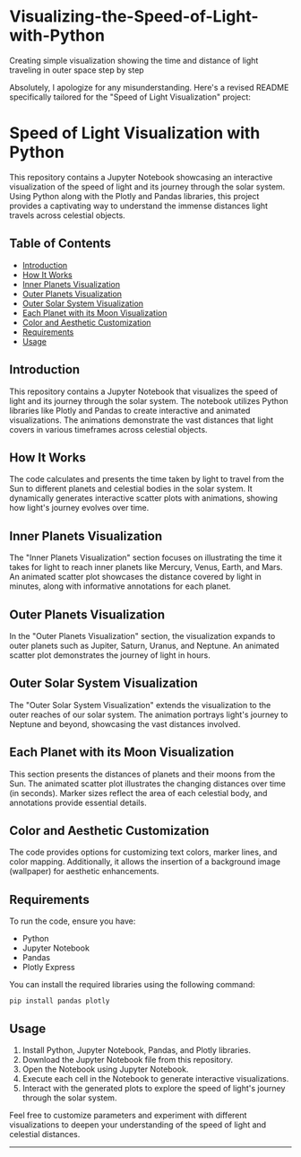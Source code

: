 # Visualizing-the-Speed-of-Light-with-Python
Creating simple visualization showing the time and distance of light traveling in outer space step by step

Absolutely, I apologize for any misunderstanding. Here's a revised README specifically tailored for the "Speed of Light Visualization" project:

# Speed of Light Visualization with Python

This repository contains a Jupyter Notebook showcasing an interactive visualization of the speed of light and its journey through the solar system. Using Python along with the Plotly and Pandas libraries, this project provides a captivating way to understand the immense distances light travels across celestial objects.

## Table of Contents

- [Introduction](#introduction)
- [How It Works](#how-it-works)
- [Inner Planets Visualization](#inner-planets-visualization)
- [Outer Planets Visualization](#outer-planets-visualization)
- [Outer Solar System Visualization](#outer-solar-system-visualization)
- [Each Planet with its Moon Visualization](#each-planet-with-its-moon-visualization)
- [Color and Aesthetic Customization](#color-and-aesthetic-customization)
- [Requirements](#requirements)
- [Usage](#usage)

## Introduction

This repository contains a Jupyter Notebook that visualizes the speed of light and its journey through the solar system. The notebook utilizes Python libraries like Plotly and Pandas to create interactive and animated visualizations. The animations demonstrate the vast distances that light covers in various timeframes across celestial objects.

## How It Works

The code calculates and presents the time taken by light to travel from the Sun to different planets and celestial bodies in the solar system. It dynamically generates interactive scatter plots with animations, showing how light's journey evolves over time.

## Inner Planets Visualization

The "Inner Planets Visualization" section focuses on illustrating the time it takes for light to reach inner planets like Mercury, Venus, Earth, and Mars. An animated scatter plot showcases the distance covered by light in minutes, along with informative annotations for each planet.

## Outer Planets Visualization

In the "Outer Planets Visualization" section, the visualization expands to outer planets such as Jupiter, Saturn, Uranus, and Neptune. An animated scatter plot demonstrates the journey of light in hours.

## Outer Solar System Visualization

The "Outer Solar System Visualization" extends the visualization to the outer reaches of our solar system. The animation portrays light's journey to Neptune and beyond, showcasing the vast distances involved.

## Each Planet with its Moon Visualization

This section presents the distances of planets and their moons from the Sun. The animated scatter plot illustrates the changing distances over time (in seconds). Marker sizes reflect the area of each celestial body, and annotations provide essential details.

## Color and Aesthetic Customization

The code provides options for customizing text colors, marker lines, and color mapping. Additionally, it allows the insertion of a background image (wallpaper) for aesthetic enhancements.

## Requirements

To run the code, ensure you have:

- Python
- Jupyter Notebook
- Pandas
- Plotly Express

You can install the required libraries using the following command:

```
pip install pandas plotly
```

## Usage

1. Install Python, Jupyter Notebook, Pandas, and Plotly libraries.
2. Download the Jupyter Notebook file from this repository.
3. Open the Notebook using Jupyter Notebook.
4. Execute each cell in the Notebook to generate interactive visualizations.
5. Interact with the generated plots to explore the speed of light's journey through the solar system.

Feel free to customize parameters and experiment with different visualizations to deepen your understanding of the speed of light and celestial distances.

---
